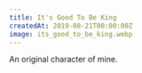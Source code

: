 ```yaml
---
title: It's Good To Be King
createdAt: 2019-08-21T00:00:00Z
image: its_good_to_be_king.webp
---
```

An original character of mine.
